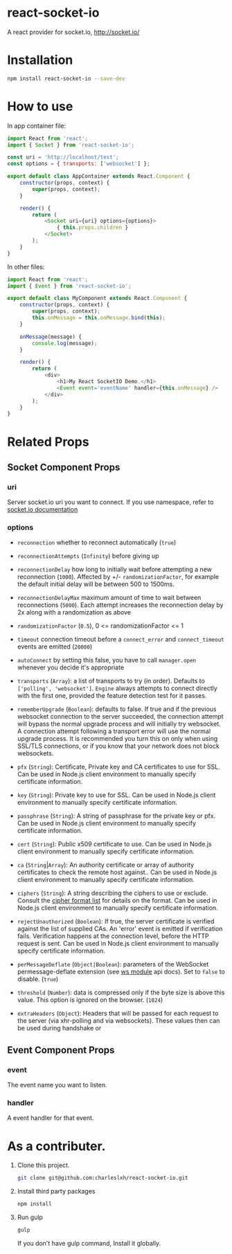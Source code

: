 # react-socket-io

A react provider for socket.io, http://socket.io/

# Installation

```bash
npm install react-socket-io --save-dev
```

# How to use

In app container file:

```js
import React from 'react';
import { Socket } from 'react-socket-io';

const uri = 'http://localhost/test';
const options = { transports: ['websocket'] };

export default class AppContainer extends React.Component {
    constructor(props, context) {
        super(props, context);
    }

    render() {
        return (
            <Socket uri={uri} options={options}> 
                { this.props.children }
            </Socket>
        );
    }
}
```

In other files:

```js
import React from 'react';
import { Event } from 'react-socket-io';

export default class MyComponent extends React.Component {
    constructor(props, context) {
        super(props, context);
        this.onMessage = this.onMessage.bind(this);
    }

    onMessage(message) {
        console.log(message);
    }

    render() {
        return (
            <div>
                <h1>My React SocketIO Demo.</h1>
                <Event event='eventName' handler={this.onMessage} />
            </div>
        );
    }
}

```

# Related Props

## Socket Component Props

###  uri

Server socket.io uri you want to connect. If you use namespace, refer to [socket.io documentation](http://socket.io/docs/rooms-and-namespaces/)

###  options
- `reconnection` whether to reconnect automatically (`true`)

- `reconnectionAttempts` (`Infinity`) before giving up

- `reconnectionDelay` how long to initially wait before attempting a new
   reconnection (`1000`). Affected by +/- `randomizationFactor`,
   for example the default initial delay will be between 500 to 1500ms.

- `reconnectionDelayMax` maximum amount of time to wait between
   reconnections (`5000`). Each attempt increases the reconnection delay by 2x
   along with a randomization as above

- `randomizationFactor` (`0.5`), 0 <= randomizationFactor <= 1

- `timeout` connection timeout before a `connect_error`
   and `connect_timeout` events are emitted (`20000`)

- `autoConnect` by setting this false, you have to call `manager.open`
   whenever you decide it's appropriate

- `transports` (`Array`): a list of transports to try (in order).
    Defaults to `['polling', 'websocket']`. `Engine`
    always attempts to connect directly with the first one, provided the
    feature detection test for it passes.

- `rememberUpgrade` (`Boolean`): defaults to false.
           If true and if the previous websocket connection to the server succeeded,
           the connection attempt will bypass the normal upgrade process and will initially
           try websocket. A connection attempt following a transport error will use the
           normal upgrade process. It is recommended you turn this on only when using
           SSL/TLS connections, or if you know that your network does not block websockets.

- `pfx` (`String`): Certificate, Private key and CA certificates to use for SSL. Can be used in Node.js client environment to manually specify certificate information.

- `key` (`String`): Private key to use for SSL. Can be used in Node.js client environment to manually specify certificate information.

- `passphrase` (`String`): A string of passphrase for the private key or pfx. Can be used in Node.js client environment to manually specify certificate information.

- `cert` (`String`): Public x509 certificate to use. Can be used in Node.js client environment to manually specify certificate information.

- `ca` (`String`|`Array`): An authority certificate or array of authority certificates to check the remote host against.. Can be used in Node.js client 
environment to manually specify certificate information.

- `ciphers` (`String`): A string describing the ciphers to use or exclude. Consult the [cipher format list](http://www.openssl.org/docs/apps/ciphers.html#CIPHER_LIST_FORMAT) for details on the format. Can be used in Node.js client environment to manually specify certificate information.

- `rejectUnauthorized` (`Boolean`): If true, the server certificate is verified against the list of supplied CAs. An 'error' event is emitted if verification fails. Verification happens at the connection level, before the HTTP request is sent. Can be used in Node.js client environment to manually specify certificate information.

- `perMessageDeflate` (`Object|Boolean`): parameters of the WebSocket permessage-deflate extension
           (see [ws module](https://github.com/einaros/ws) api docs). Set to `false` to disable. (`true`)

- `threshold` (`Number`): data is compressed only if the byte size is above this value. This option is ignored on the browser. (`1024`)

- `extraHeaders` (`Object`): Headers that will be passed for each request to the server (via xhr-polling and via websockets). These values then can be used during handshake or 

## Event Component Props

### event

The event name you want to listen.

### handler

A event handler for that event.

# As a contributer.

1. Clone this project.

    ```bash
    git clone git@github.com:charleslxh/react-socket-io.git
    ```

2. Install third party packages

    ```bash
    npm install
    ```

3. Run gulp

    ```bash
    gulp
    ```

    If you don't have gulp command, Install it globally.

